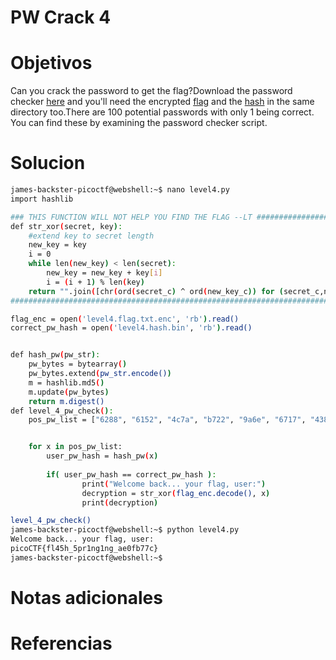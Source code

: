 #  PW Crack 4
# Objetivos
Can you crack the password to get the flag?Download the password checker [here](https://artifacts.picoctf.net/c/19/level4.py) and you'll need the encrypted [flag](https://artifacts.picoctf.net/c/19/level4.flag.txt.enc) and the [hash](https://artifacts.picoctf.net/c/19/level4.hash.bin) in the same directory too.There are 100 potential passwords with only 1 being correct. You can find these by examining the password checker script.

# Solucion
```bash
james-backster-picoctf@webshell:~$ nano level4.py
import hashlib

### THIS FUNCTION WILL NOT HELP YOU FIND THE FLAG --LT ########################
def str_xor(secret, key):
    #extend key to secret length
    new_key = key
    i = 0
    while len(new_key) < len(secret):
        new_key = new_key + key[i]
        i = (i + 1) % len(key)        
    return "".join([chr(ord(secret_c) ^ ord(new_key_c)) for (secret_c,new_key_c) in zip(secret,new_key)])
###############################################################################

flag_enc = open('level4.flag.txt.enc', 'rb').read()
correct_pw_hash = open('level4.hash.bin', 'rb').read()


def hash_pw(pw_str):
    pw_bytes = bytearray()
    pw_bytes.extend(pw_str.encode())
    m = hashlib.md5()
    m.update(pw_bytes)
    return m.digest()
def level_4_pw_check():
    pos_pw_list = ["6288", "6152", "4c7a", "b722", "9a6e", "6717", "4389", "1a28", "37ac", "de4f", "eb28", "351b", "3d58", "948b", "231b", "973a", "a087", "384a", "6d3c",>


    for x in pos_pw_list:
        user_pw_hash = hash_pw(x)
    
        if( user_pw_hash == correct_pw_hash ):
                print("Welcome back... your flag, user:")
                decryption = str_xor(flag_enc.decode(), x)
                print(decryption)

level_4_pw_check()
james-backster-picoctf@webshell:~$ python level4.py 
Welcome back... your flag, user:
picoCTF{fl45h_5pr1ng1ng_ae0fb77c}
james-backster-picoctf@webshell:~$ 
```

# Notas adicionales

# Referencias
